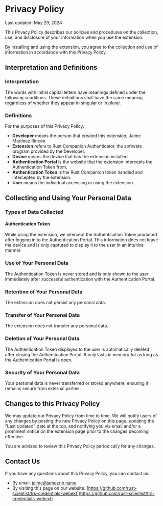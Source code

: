 Privacy Policy
==============

Last updated: May 29, 2024

This Privacy Policy describes our policies and procedures on the collection, use, and disclosure of your information when you use the extension.

By installing and using the extension, you agree to the collection and use of information in accordance with this Privacy Policy.

Interpretation and Definitions
------------------------------

### Interpretation

The words with initial capital letters have meanings defined under the following conditions. These definitions shall have the same meaning regardless of whether they appear in singular or in plural.

### Definitions

For the purposes of this Privacy Policy:

*   **Developer** means the person that created this extension, Jaime Martínez Rincón.
*   **Extension** refers to Rust Companion Authenticator, the software program provided by the Developer.
*   **Device** means the device that has the extension installed.
*   **Authentication Portal** is the website that the extension intercepts the Authentication Token from.
*   **Authentication Token** is the Rust Companion token handled and intercepted by the extension.
*   **User** means the individual accessing or using the extension.

Collecting and Using Your Personal Data
---------------------------------------

### Types of Data Collected

#### Authentication Token

While using the extension, we intercept the Authentication Token produced after logging in to the Authentication Portal. This information does not leave the device and is only captured to display it to the user in an intuitive manner.

### Use of Your Personal Data

The Authentication Token is never stored and is only shown to the user immediately after successful authentication with the Authentication Portal.

### Retention of Your Personal Data

The extension does not persist any personal data.

### Transfer of Your Personal Data

The extension does not transfer any personal data.

### Deletion of Your Personal Data

The Authentication Token displayed to the user is automatically deleted after closing the Authentication Portal. It only lasts in memory for as long as the Authentication Portal is open.

### Security of Your Personal Data

Your personal data is never transferred or stored anywhere, ensuring it remains secure from external parties.

Changes to this Privacy Policy
------------------------------

We may update our Privacy Policy from time to time. We will notify users of any changes by posting the new Privacy Policy on this page, updating the "Last updated" date at the top, and notifying you via email and/or a prominent notice on the extension page prior to the changes becoming effective.

You are advised to review this Privacy Policy periodically for any changes.

Contact Us
----------

If you have any questions about this Privacy Policy, you can contact us:

*   By email: jaime@jamezrin.name
*   By visiting this page on our website: [https://github.com/rust-scientist/trs-credentials-webext](https://github.com/rust-scientist/trs-credentials-webext)
